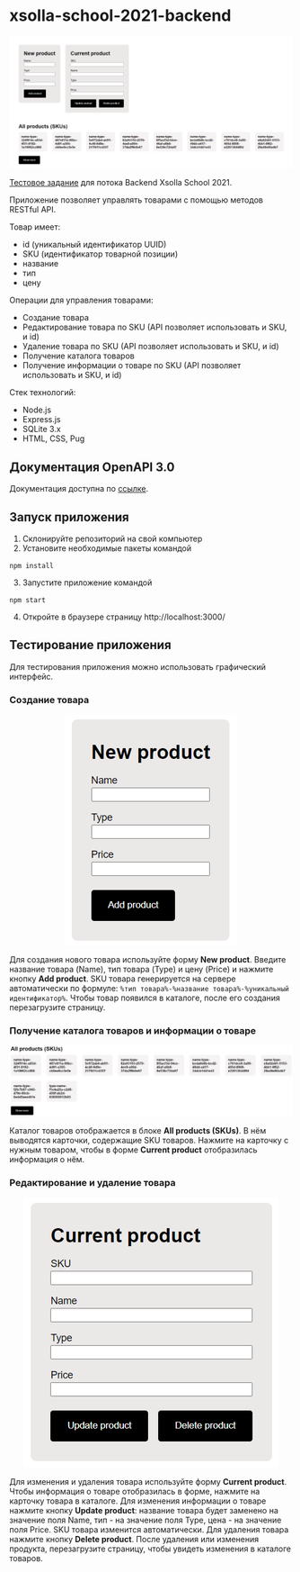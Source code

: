 # xsolla-school-2021-backend

<img src="/screenshots/app.png">

[Тестовое задание](https://github.com/xsolla/xsolla-school-backend-2021) для потока Backend Xsolla School 2021.  

Приложение позволяет управлять товарами с помощью методов RESTful API.  

Товар имеет:
* id (уникальный идентификатор UUID)
* SKU (идентификатор товарной позиции)
* название
* тип
* цену

Операции для управления товарами:
* Создание товара
* Редактирование товара по SKU (API позволяет использовать и SKU, и id)
* Удаление товара по SKU (API позволяет использовать и SKU, и id)
* Получение каталога товаров
* Получение информации о товаре по SKU (API позволяет использовать и SKU, и id)

Стек технологий:
* Node.js
* Express.js
* SQLite 3.x
* HTML, CSS, Pug

## Документация OpenAPI 3.0

Документация доступна по [ссылке](https://app.swaggerhub.com/apis/VladislavMaksimov/xsolla-school-2021-backend/1.0.0).

## Запуск приложения

1. Склонируйте репозиторий на свой компьютер
2. Установите необходимые пакеты командой  
```
npm install
```
3. Запустите приложение командой  
```
npm start
```
4. Откройте в браузере страницу http://localhost:3000/

## Тестирование приложения

Для тестирования приложения можно использовать графический интерфейс.

### Создание товара
<p align="center">
  <img src="screenshots/create_product.png"/>
</p>

Для создания нового товара используйте форму **New product**. Введите название товара (Name), тип товара (Type) и цену (Price) и нажмите кнопку **Add product**. SKU товара генерируется на сервере автоматически по формуле: ``` %тип товара%-%название товара%-%уникальный идентификатор% ```. Чтобы товар появился в каталоге, после его создания перезагрузите страницу.
  
### Получение каталога товаров и информации о товаре
<p align="center">
  <img src="screenshots/read_products.png"/>
</p>

Каталог товаров отображается в блоке **All products (SKUs)**. В нём выводятся карточки, содержащие SKU товаров. Нажмите на карточку с нужным товаром, чтобы в форме **Current product** отобразилась информация о нём.

### Редактирование и удаление товара
<p align="center">
  <img src="screenshots/read_update_delete_product.png"/>
</p>

Для изменения и удаления товара используйте форму **Current product**. Чтобы информация о товаре отобразилась в форме, нажмите на карточку товара в каталоге. Для изменения информации о товаре нажмите кнопку **Update product**: название товара будет заменено на значение поля Name, тип - на значение поля Type, цена - на значение поля Price. SKU товара изменится автоматически. Для удаления товара нажмите кнопку **Delete product**. После удаления или изменения продукта, перезагрузите страницу, чтобы увидеть изменения в каталоге товаров.
